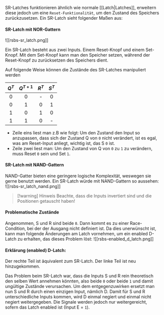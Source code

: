 SR-Latches funktionieren ähnlich wie normale [[Latch|Latches]], erweitern diese jedoch um eine `Reset-Funktionalität`, um den Zustand des Speichers zurückzusetzen. Ein SR-Latch sieht folgender Maßen aus: 
#### SR-Latch mit NOR-Gattern
![[rsbs-sr_latch.png]]

Ein SR-Latch besteht aus zwei Inputs. Einem Reset-Knopf und einem Set-Knopf. Mit dem Set-Knopf kann man den Speicher setzen, während der Reset-Knopf zu zurücksetzen des Speichers dient. 

Auf folgende Weise können die Zustände des SR-Latches manipuliert werden

| $Q^T$ | $Q^{T+1}$ | $R^T$ | $S^T$ |
|:-----:|:---------:|:-----:|:-----:|
|   0   |     0     |   -   |   0   |
|   0   |     1     |   0   |   1   |
|   1   |     0     |   1   |   0   |
|   1   |     1     |   0   |   -   |
- Zeile eins liest man z.B wie folgt: Um den Zustand den Input so anzupassen, dass sich der Zustand Q von `0` nicht verändert, ist es egal, was am Reset-Input anliegt, wichtig ist, das S `0` ist.
- Zeile zwei liest man: Um den Zustand von Q von `0` zu `1` zu verändern, muss Reset `0` sein und Set `1`. 

#### SR-Latch mit NAND-Gattern
NAND-Gatter bieten eine geringere logische Komplexität, weswegen sie gerne benutzt werden. Ein SR-Latch würde mit NAND-Gattern so aussehen:
![[rsbs-sr_latch_nand.png]]
>[!warning] Hinweis
>Beachte, dass die Inputs invertiert sind und die Positionen getauscht haben!

#### Problematische Zustände
Angenommen, S und R sind beide `0`. Dann kommt es zu einer Race-Condition, bei der der Ausgang nicht definiert ist. Da dies unerwünscht ist, kann man folgende Änderungen am Latch vornehmen, um ein enabled D-Latch zu erhalten, das dieses Problem löst:
![[rsbs-enabled_d_latch.png]]
#### Erklärung (enabled) D-Latch:
Der rechte Teil ist äquivalent zum SR-Latch. Der linke Teil ist neu hinzugekommen.

Das Problem beim SR-Latch war, dass die Inputs S und R rein theoretisch den selben Wert annehmen könnten, also beide `0` oder beide `1` und damit ungültige Zustände verursachen. Um dem entgegenzuwirken ersetzt man nun S und R durch einen einzigen Input, nämlich D. Damit für S und R unterschiedliche Inputs kommen, wird D einmal negiert und einmal nicht negiert weitergegeben. Die Signale werden jedoch nur weitergereicht, sofern das Latch enabled ist (Input E = `1`).